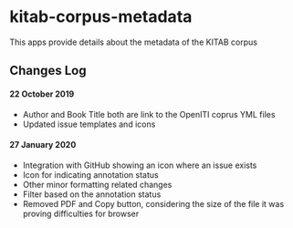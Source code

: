 # kitab-corpus-metadata
This apps provide details about the metadata of the KITAB corpus

## Changes Log

#### 22 October 2019
- Author and Book Title both are link to the OpenITI coprus YML files
- Updated issue templates and icons

#### 27 January 2020
- Integration with GitHub showing an icon where an issue exists
- Icon for indicating annotation status
- Other minor formatting related changes
- Filter based on the annotation status
- Removed PDF and Copy button, considering the size of the file it was proving difficulties for browser

